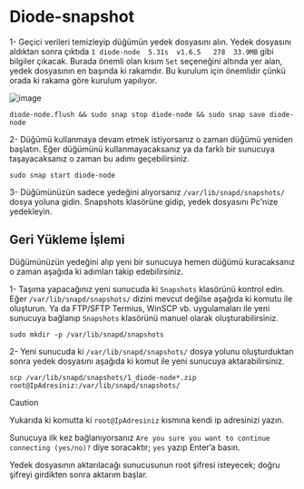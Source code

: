 # Diode-snapshot


1- Geçici verileri temizleyip düğümün yedek dosyasını alın. Yedek dosyasını aldıktan sonra çıktıda ```1 diode-node  5.31s  v1.6.5   278  33.9MB``` gibi bilgiler çıkacak. Burada önemli olan kısım  ```Set``` seçeneğini altında yer alan, yedek dosyasının en başında ki rakamdır. Bu kurulum için önemlidir çünkü orada ki rakama göre kurulum yapılıyor.  

![image](https://github.com/user-attachments/assets/d11f073f-341a-4cb4-958e-91af1f94cd22)


```Mask
diode-node.flush && sudo snap stop diode-node && sudo snap save diode-node
```

2- Düğümü kullanmaya devam etmek istiyorsanız o zaman düğümü yeniden başlatın. Eğer düğümünü kullanmayacaksanız ya da farklı bir sunucuya taşayacaksanız o zaman bu adımı geçebilirsiniz.

```Mask
sudo snap start diode-node
```

3- Düğümünüzün sadece yedeğini alıyorsanız ```/var/lib/snapd/snapshots/``` dosya yoluna gidin. Snapshots klasörüne gidip, yedek dosyasını Pc'nize yedekleyin.


## Geri Yükleme İşlemi

Düğümünüzün yedeğini alıp yeni bir sunucuya hemen düğümü kuracaksanız o zaman aşağıda ki adımları takip edebilirsiniz.

1- Taşıma yapacağınız yeni sunucuda ki ```Snapshots``` klasörünü kontrol edin. Eğer ```/var/lib/snapd/snapshots/``` dizini mevcut değilse aşağıda ki komutu ile oluşturun. Ya da FTP/SFTP Termius, WinSCP vb. uygulamaları ile yeni sunucuya bağlanıp ```Snapshots``` klasörünü manuel olarak oluşturabilirsiniz.

```Processing
sudo mkdir -p /var/lib/snapd/snapshots
```

2- Yeni sunucuda ki ```/var/lib/snapd/snapshots/``` dosya yolunu oluşturduktan sonra yedek dosyasını aşağıda ki komut ile yeni sunucuya aktarabilirsiniz.

```AMPL
scp /var/lib/snapd/snapshots/1_diode-node*.zip root@IpAdresiniz:/var/lib/snapd/snapshots/
```
> [!CAUTION]
> 
> Yukarıda ki komutta ki ```root@IpAdresiniz``` kısmına kendi ip adresinizi yazın.
> 
> Sunucuya ilk kez bağlanıyorsanız ```Are you sure you want to continue connecting (yes/no)?``` diye soracaktır; ```yes``` yazıp Enter’a basın.
> 
> Yedek dosyasının aktarılacağı sunucusunun root şifresi isteyecek; doğru şifreyi girdikten sonra aktarım başlar.































